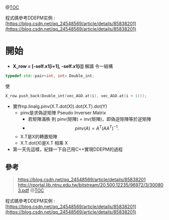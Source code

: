 @[TOC](以C++實現DDEPM之路[1])

程式碼參考DDEPM实例 : [https://blog.csdn.net/qq_24548569/article/details/85838201](https://blog.csdn.net/qq_24548569/article/details/85838201)

# 開始
- **X_row = [-self.x1[i+1], -self.x1[i]]** 解讀
令一結構 

```cpp
typedef std::pair<int, int> Double_int;
```

使
```cpp
X_row.push_back(Double_int(vec_AGO.at(i), vec_AGO.at(i + 1)));
```
- 實作np.linalg.pinv(X.T.dot(X)).dot(X.T).dot(Y)
	- pinv是求偽逆矩陣 Pseudo Inverser Matrix
	  - 若矩陣滿秩 則 pinv(矩陣) = inv(矩陣)，即偽逆矩陣等於逆矩陣
	  - $$ pinv(A) =  A^T(AA^T)^{-1}. $$
	- X.T是X的轉置矩陣
	- X.T.dot(X)是X.T 相乘 X
- 第一天先這樣，紀錄一下自己用C++實現DDEPM的過程
	

## 參考

> https://blog.csdn.net/qq_24548569/article/details/85838201
> http://rportal.lib.ntnu.edu.tw/bitstream/20.500.12235/96972/3/300803.pdf
@[TOC](以C++實現DDEPM之路[1])

程式碼參考DDEPM实例 : [https://blog.csdn.net/qq_24548569/article/details/85838201](https://blog.csdn.net/qq_24548569/article/details/85838201)